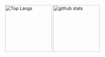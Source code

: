 <p align="left"> 
  <img alt="Top Langs" height="150px" src="https://github-readme-stats.vercel.app/api?username=nk0086&layout=compact&show_icons=true&theme=dracula"/>
  <img alt="github stats" height="150px" src="https://github-readme-stats-git-master-nk0086-projects.vercel.app/api/top-langs/?username=nk0086&theme=dracula&show_icons=true&layout=compact&show"/>
</p>
